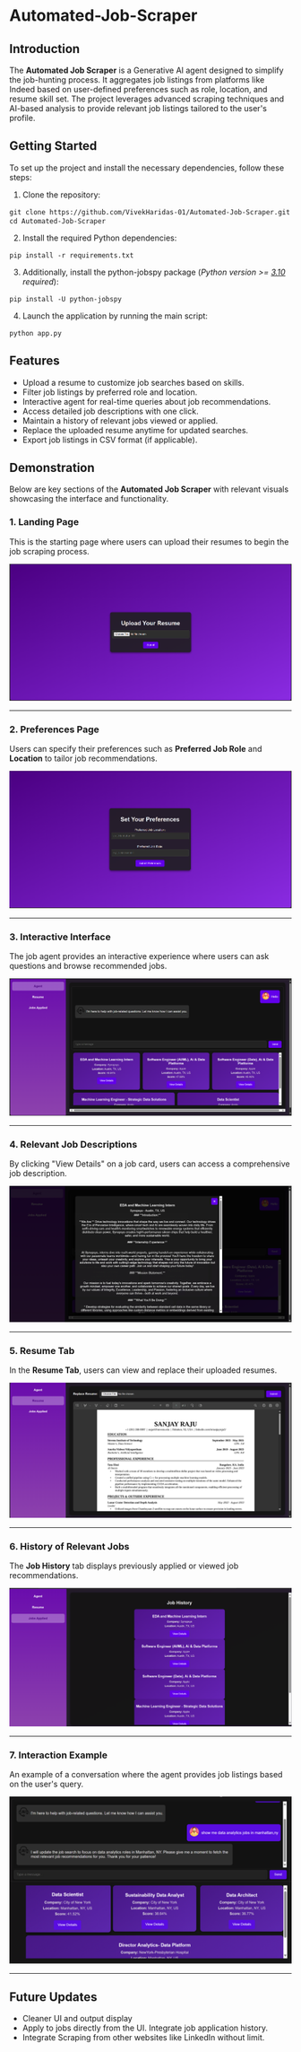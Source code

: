 # Automated-Job-Scraper
## Introduction
The **Automated Job Scraper** is a Generative AI agent designed to simplify the job-hunting process. It aggregates job listings from platforms like Indeed based on user-defined preferences such as role, location, and resume skill set. The project leverages advanced scraping techniques and AI-based analysis to provide relevant job listings tailored to the user's profile.

## Getting Started
To set up the project and install the necessary dependencies, follow these steps:
1. Clone the repository:
```
git clone https://github.com/VivekHaridas-01/Automated-Job-Scraper.git
cd Automated-Job-Scraper
```
2. Install the required Python dependencies:
```
pip install -r requirements.txt
```
3. Additionally, install the python-jobspy package (_Python version >= [3.10](https://www.python.org/downloads/release/python-3100/) required_):
```
pip install -U python-jobspy
```
4. Launch the application by running the main script:
```
python app.py
```

## Features
- Upload a resume to customize job searches based on skills.
- Filter job listings by preferred role and location.
- Interactive agent for real-time queries about job recommendations.
- Access detailed job descriptions with one click.
- Maintain a history of relevant jobs viewed or applied.
- Replace the uploaded resume anytime for updated searches.
- Export job listings in CSV format (if applicable).

## Demonstration

Below are key sections of the **Automated Job Scraper** with relevant visuals showcasing the interface and functionality.

### 1. Landing Page
This is the starting page where users can upload their resumes to begin the job scraping process.

![Landing Page](images/1.png)

---

### 2. Preferences Page
Users can specify their preferences such as **Preferred Job Role** and **Location** to tailor job recommendations.

![Preferences Page](images/2.png)

---

### 3. Interactive Interface
The job agent provides an interactive experience where users can ask questions and browse recommended jobs.

![Interactive Interface](images/3.png)

---

### 4. Relevant Job Descriptions
By clicking "View Details" on a job card, users can access a comprehensive job description.

![Relevant Job Descriptions](images/4.png)

---

### 5. Resume Tab
In the **Resume Tab**, users can view and replace their uploaded resumes.

![Resume Tab](images/5.png)

---

### 6. History of Relevant Jobs
The **Job History** tab displays previously applied or viewed job recommendations.

![History of Relevant Jobs](images/6.png)

---

### 7. Interaction Example
An example of a conversation where the agent provides job listings based on the user's query.

![Interaction Example](images/7.png)

---

## Future Updates
- Cleaner UI and output display
- Apply to jobs directly from the UI. Integrate job application history.
- Integrate Scraping from other websites like LinkedIn without limit.
